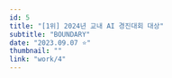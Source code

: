 ```yaml
---
id: 5
title: "[1위] 2024년 교내 AI 경진대회 대상"
subtitle: "BOUNDARY"
date: "2023.09.07 ⭐"
thumbnail: ""
link: "work/4"
---
```

